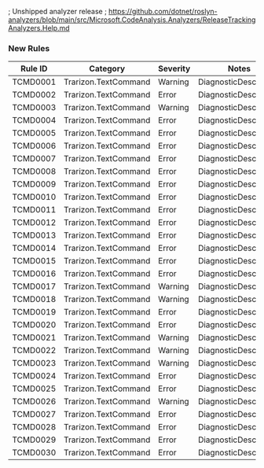 ﻿; Unshipped analyzer release
; https://github.com/dotnet/roslyn-analyzers/blob/main/src/Microsoft.CodeAnalysis.Analyzers/ReleaseTrackingAnalyzers.Help.md

### New Rules

Rule ID | Category | Severity | Notes
--------|----------|----------|-------
TCMD0001 | Trarizon.TextCommand | Warning | DiagnosticDescriptors
TCMD0002 | Trarizon.TextCommand | Error | DiagnosticDescriptors
TCMD0003 | Trarizon.TextCommand | Warning | DiagnosticDescriptors
TCMD0004 | Trarizon.TextCommand | Error | DiagnosticDescriptors
TCMD0005 | Trarizon.TextCommand | Error | DiagnosticDescriptors
TCMD0006 | Trarizon.TextCommand | Error | DiagnosticDescriptors
TCMD0007 | Trarizon.TextCommand | Error | DiagnosticDescriptors
TCMD0008 | Trarizon.TextCommand | Error | DiagnosticDescriptors
TCMD0009 | Trarizon.TextCommand | Error | DiagnosticDescriptors
TCMD0010 | Trarizon.TextCommand | Error | DiagnosticDescriptors
TCMD0011 | Trarizon.TextCommand | Error | DiagnosticDescriptors
TCMD0012 | Trarizon.TextCommand | Error | DiagnosticDescriptors
TCMD0013 | Trarizon.TextCommand | Error | DiagnosticDescriptors
TCMD0014 | Trarizon.TextCommand | Error | DiagnosticDescriptors
TCMD0015 | Trarizon.TextCommand | Error | DiagnosticDescriptors
TCMD0016 | Trarizon.TextCommand | Error | DiagnosticDescriptors
TCMD0017 | Trarizon.TextCommand | Warning | DiagnosticDescriptors
TCMD0018 | Trarizon.TextCommand | Warning | DiagnosticDescriptors
TCMD0019 | Trarizon.TextCommand | Error | DiagnosticDescriptors
TCMD0020 | Trarizon.TextCommand | Error | DiagnosticDescriptors
TCMD0021 | Trarizon.TextCommand | Warning | DiagnosticDescriptors
TCMD0022 | Trarizon.TextCommand | Warning | DiagnosticDescriptors
TCMD0023 | Trarizon.TextCommand | Warning | DiagnosticDescriptors
TCMD0024 | Trarizon.TextCommand | Error | DiagnosticDescriptors
TCMD0025 | Trarizon.TextCommand | Error | DiagnosticDescriptors
TCMD0026 | Trarizon.TextCommand | Warning | DiagnosticDescriptors
TCMD0027 | Trarizon.TextCommand | Error | DiagnosticDescriptors
TCMD0028 | Trarizon.TextCommand | Error | DiagnosticDescriptors
TCMD0029 | Trarizon.TextCommand | Error | DiagnosticDescriptors
TCMD0030 | Trarizon.TextCommand | Error | DiagnosticDescriptors
